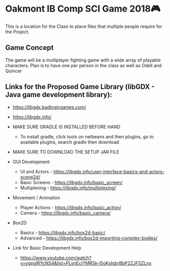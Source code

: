 # Oakmont IB Comp SCI Game 2018:video_game:
This is a location for the Class to place files that multiple people require for the Project.

## Game Concept
The game will be a multiplayer fighting game with a wide array of playable characters. Plan is to have one per person in the class as well as Odell and Quincer

## Links for the Proposed Game Library (libGDX - Java game development library):
* https://libgdx.badlogicgames.com/
* https://libgdx.info/
* MAKE SURE GRADLE IS INSTALLED BEFORE HAND
  * To install gradle, click tools on netbeans and then plugins, go to available plugins, search gradle then download
  
* MAKE SURE TO DOWNLOAD THE SETUP JAR FILE

* GUI Development
  * UI and Actors - https://libgdx.info/user-interface-basics-and-actors-scene2d/
  * Basic Screens - https://libgdx.info/basic_screen/
  * Multiplexing - https://libgdx.info/multiplexing/

* Movement / Animation
  * Player Actions - https://libgdx.info/basic_action/
  * Camera - https://libgdx.info/basic_camera/

* Box2D
  * Basics - https://libgdx.info/box2d-basic/
  * Advanced - https://libgdx.info/box2d-importing-complex-bodies/
  
* Link for Basic Development Help
  * https://www.youtube.com/watch?v=ygpglRYcNS4&list=PLvnEciYMRSk-l5oKsIsbrBbP2ZJFSZLns
